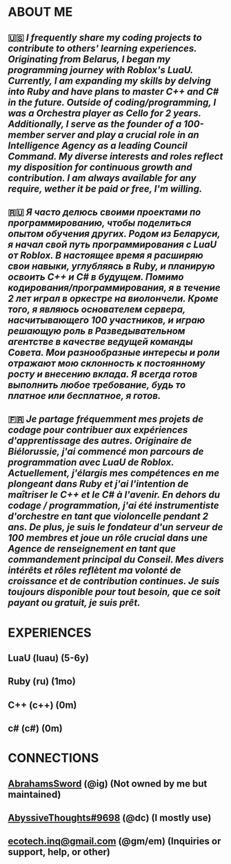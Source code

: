 # ABOUT ME


🇺🇸 *I frequently share my coding projects to contribute to others' learning experiences. Originating from Belarus, I began my programming journey with Roblox's LuaU. Currently, I am expanding my skills by delving into Ruby and have plans to master C++ and C# in the future. Outside of coding/programming, I was a Orchestra player as Cello for 2 years. Additionally, I serve as the founder of a 100-member server and play a crucial role in an Intelligence Agency as a leading Council Command. My diverse interests and roles reflect my disposition for continuous growth and contribution. I am always available for any require, wether it be paid or free, I'm willing.*
-
🇷🇺 *Я часто делюсь своими проектами по программированию, чтобы поделиться опытом обучения других. Родом из Беларуси, я начал свой путь программирования с LuaU от Roblox. В настоящее время я расширяю свои навыки, углубляясь в Ruby, и планирую освоить C++ и C# в будущем. Помимо кодирования/программирования, я в течение 2 лет играл в оркестре на виолончели. Кроме того, я являюсь основателем сервера, насчитывающего 100 участников, и играю решающую роль в Разведывательном агентстве в качестве ведущей команды Совета. Мои разнообразные интересы и роли отражают мою склонность к постоянному росту и внесению вклада. Я всегда готов выполнить любое требование, будь то платное или бесплатное, я готов.*
-
🇫🇷 *Je partage fréquemment mes projets de codage pour contribuer aux expériences d'apprentissage des autres. Originaire de Biélorussie, j'ai commencé mon parcours de programmation avec LuaU de Roblox. Actuellement, j'élargis mes compétences en me plongeant dans Ruby et j'ai l'intention de maîtriser le C++ et le C# à l'avenir. En dehors du codage / programmation, j'ai été instrumentiste d'orchestre en tant que violoncelle pendant 2 ans. De plus, je suis le fondateur d'un serveur de 100 membres et joue un rôle crucial dans une Agence de renseignement en tant que commandement principal du Conseil. Mes divers intérêts et rôles reflètent ma volonté de croissance et de contribution continues. Je suis toujours disponible pour tout besoin, que ce soit payant ou gratuit, je suis prêt.*
-

# EXPERIENCES

LuaU (luau) (5-6y)
-
Ruby (ru) (1mo)
-
C++ (c++) (0m)
-
c# (c#) (0m)
-

# CONNECTIONS 

[AbrahamsSword](https://www.instagram.com/abrahamssword) (@ig) (Not owned by me but maintained)
-
[AbyssiveThoughts#9698](https://discord.com/channels/@me) (@dc) (I mostly use)
-
ecotech.inq@gmail.com (@gm/em) (Inquiries or support, help, or other)
-
